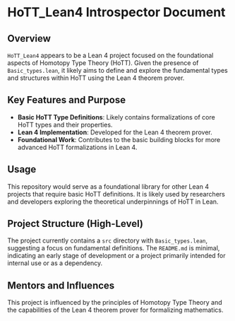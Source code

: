 # HoTT_Lean4 Introspector Document

## Overview

`HoTT_Lean4` appears to be a Lean 4 project focused on the foundational aspects of Homotopy Type Theory (HoTT). Given the presence of `Basic_types.lean`, it likely aims to define and explore the fundamental types and structures within HoTT using the Lean 4 theorem prover.

## Key Features and Purpose

*   **Basic HoTT Type Definitions**: Likely contains formalizations of core HoTT types and their properties.
*   **Lean 4 Implementation**: Developed for the Lean 4 theorem prover.
*   **Foundational Work**: Contributes to the basic building blocks for more advanced HoTT formalizations in Lean 4.

## Usage

This repository would serve as a foundational library for other Lean 4 projects that require basic HoTT definitions. It is likely used by researchers and developers exploring the theoretical underpinnings of HoTT in Lean.

## Project Structure (High-Level)

The project currently contains a `src` directory with `Basic_types.lean`, suggesting a focus on fundamental definitions. The `README.md` is minimal, indicating an early stage of development or a project primarily intended for internal use or as a dependency.

## Mentors and Influences

This project is influenced by the principles of Homotopy Type Theory and the capabilities of the Lean 4 theorem prover for formalizing mathematics.
